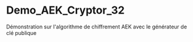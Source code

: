 # Demo_AEK_Cryptor_32
Démonstration sur l'algorithme de chiffrement AEK avec le générateur de clé publique
